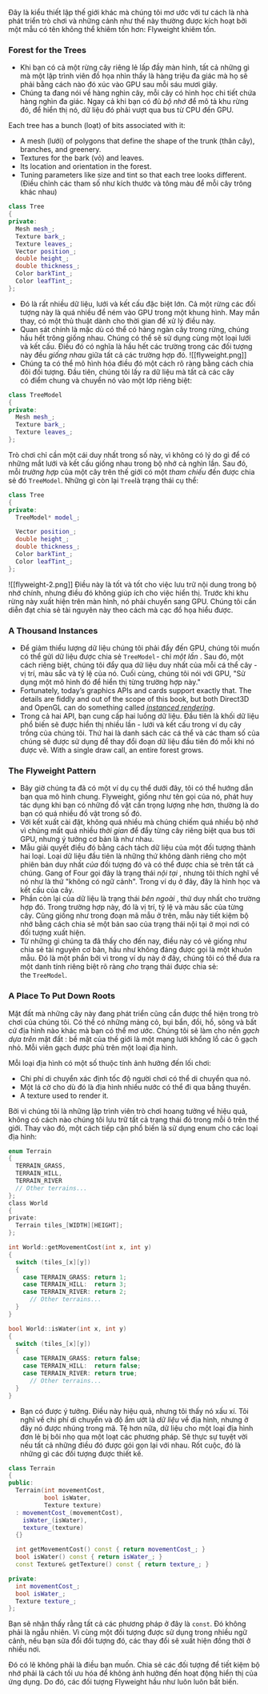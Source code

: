 Đây là kiểu thiết lập thế giới khác mà chúng tôi mơ ước với tư cách là nhà phát triển trò chơi và những cảnh như thế này thường được kích hoạt bởi một mẫu có tên không thể khiêm tốn hơn: Flyweight khiêm tốn.

### Forest for the Trees
- Khi bạn có cả một rừng cây riêng lẻ lấp đầy màn hình, tất cả những gì mà một lập trình viên đồ họa nhìn thấy là hàng triệu đa giác mà họ sẽ phải bằng cách nào đó xúc vào GPU sau mỗi sáu mươi giây.
- Chúng ta đang nói về hàng nghìn cây, mỗi cây có hình học chi tiết chứa hàng nghìn đa giác. Ngay cả khi bạn có đủ _bộ nhớ_ để mô tả khu rừng đó, để hiển thị nó, dữ liệu đó phải vượt qua bus từ CPU đến GPU.

Each tree has a bunch (loạt) of bits associated with it:
- A mesh (lưới) of polygons that define the shape of the trunk (thân cây), branches, and greenery.
- Textures for the bark (vỏ) and leaves.
- Its location and orientation in the forest.
- Tuning parameters like size and tint so that each tree looks different. (Điều chỉnh các tham số như kích thước và tông màu để mỗi cây trông khác nhau)

```cpp
class Tree
{
private:
  Mesh mesh_;
  Texture bark_;
  Texture leaves_;
  Vector position_;
  double height_;
  double thickness_;
  Color barkTint_;
  Color leafTint_;
};
```

- Đó là rất nhiều dữ liệu, lưới và kết cấu đặc biệt lớn. Cả một rừng các đối tượng này là quá nhiều để ném vào GPU trong một khung hình. May mắn thay, có một thủ thuật dành cho thời gian để xử lý điều này.
- Quan sát chính là mặc dù có thể có hàng ngàn cây trong rừng, chúng hầu hết trông giống nhau. Chúng có thể sẽ sử dụng cùng một loại lưới và kết cấu. Điều đó có nghĩa là hầu hết các trường trong các đối tượng này đều _giống nhau_ giữa tất cả các trường hợp đó.
![[flyweight.png]]
- Chúng ta có thể mô hình hóa điều đó một cách rõ ràng bằng cách chia đôi đối tượng. Đầu tiên, chúng tôi lấy ra dữ liệu mà tất cả các cây có điểm chung và chuyển nó vào một lớp riêng biệt:

```cpp
class TreeModel
{
private:
  Mesh mesh_;
  Texture bark_;
  Texture leaves_;
};
```

Trò chơi chỉ cần một cái duy nhất trong số này, vì không có lý do gì để có những mắt lưới và kết cấu giống nhau trong bộ nhớ cả nghìn lần. Sau đó, mỗi _trường hợp_ của một cây trên thế giới có một _tham chiếu_ đến được chia sẻ đó `TreeModel`. Những gì còn lại `Tree`là trạng thái cụ thể:

```cpp
class Tree
{
private:
  TreeModel* model_;

  Vector position_;
  double height_;
  double thickness_;
  Color barkTint_;
  Color leafTint_;
};
```
![[flyweight-2.png]]
Điều này là tốt và tốt cho việc lưu trữ nội dung trong bộ nhớ chính, nhưng điều đó không giúp ích cho việc hiển thị. Trước khi khu rừng này xuất hiện trên màn hình, nó phải chuyển sang GPU. Chúng tôi cần diễn đạt chia sẻ tài nguyên này theo cách mà cạc đồ họa hiểu được.

### **A Thousand Instances**
- Để giảm thiểu lượng dữ liệu chúng tôi phải đẩy đến GPU, chúng tôi muốn có thể gửi dữ liệu được chia sẻ `TreeModel` - chỉ _một lần_ . Sau đó, một cách riêng biệt, chúng tôi đẩy qua dữ liệu duy nhất của mỗi cá thể cây - vị trí, màu sắc và tỷ lệ của nó. Cuối cùng, chúng tôi nói với GPU, "Sử dụng một mô hình đó để hiển thị từng trường hợp này."
- Fortunately, today’s graphics APIs and cards support exactly that. The details are fiddly and out of the scope of this book, but both Direct3D and OpenGL can do something called [_instanced rendering_](http://en.wikipedia.org/wiki/Geometry_instancing).
- Trong cả hai API, bạn cung cấp hai luồng dữ liệu. Đầu tiên là khối dữ liệu phổ biến sẽ được hiển thị nhiều lần - lưới và kết cấu trong ví dụ cây trồng của chúng tôi. Thứ hai là danh sách các cá thể và các tham số của chúng sẽ được sử dụng để thay đổi đoạn dữ liệu đầu tiên đó mỗi khi nó được vẽ. With a single draw call, an entire forest grows.

### The Flyweight Pattern
- Bây giờ chúng ta đã có một ví dụ cụ thể dưới đây, tôi có thể hướng dẫn bạn qua mô hình chung. Flyweight, giống như tên gọi của nó, phát huy tác dụng khi bạn có những đồ vật cần trọng lượng nhẹ hơn, thường là do bạn có quá nhiều đồ vật trong số đó.
- Với kết xuất cài đặt, không quá nhiều mà chúng chiếm quá nhiều bộ nhớ vì chúng mất quá nhiều _thời gian_ để đẩy từng cây riêng biệt qua bus tới GPU, nhưng ý tưởng cơ bản là như nhau.
- Mẫu giải quyết điều đó bằng cách tách dữ liệu của một đối tượng thành hai loại. Loại dữ liệu đầu tiên là những thứ không dành riêng cho một phiên bản duy nhất _của_ đối tượng đó và có thể được chia sẻ trên tất cả chúng. Gang of Four gọi đây là trạng thái _nội tại_ , nhưng tôi thích nghĩ về nó như là thứ "không có ngữ cảnh". Trong ví dụ ở đây, đây là hình học và kết cấu của cây.
- Phần còn lại của dữ liệu là trạng thái _bên ngoài_ , thứ duy nhất cho trường hợp đó. Trong trường hợp này, đó là vị trí, tỷ lệ và màu sắc của từng cây. Cũng giống như trong đoạn mã mẫu ở trên, mẫu này tiết kiệm bộ nhớ bằng cách chia sẻ một bản sao của trạng thái nội tại ở mọi nơi có đối tượng xuất hiện.
- Từ những gì chúng ta đã thấy cho đến nay, điều này có vẻ giống như chia sẻ tài nguyên cơ bản, hầu như không đáng được gọi là một khuôn mẫu. Đó là một phần bởi vì trong ví dụ này ở đây, chúng tôi có thể đưa ra một danh tính riêng biệt rõ ràng _cho_ trạng thái được chia sẻ: the `TreeModel`.

### **A Place To Put Down Roots**
Mặt đất mà những cây này đang phát triển cũng cần được thể hiện trong trò chơi của chúng tôi. Có thể có những mảng cỏ, bụi bẩn, đồi, hồ, sông và bất cứ địa hình nào khác mà bạn có thể mơ ước. Chúng tôi sẽ làm cho nền _gạch dựa trên_ mặt đất : bề mặt của thế giới là một mạng lưới khổng lồ các ô gạch nhỏ. Mỗi viên gạch được phủ trên một loại địa hình.

Mỗi loại địa hình có một số thuộc tính ảnh hưởng đến lối chơi:

- Chi phí di chuyển xác định tốc độ người chơi có thể di chuyển qua nó.
- Một lá cờ cho dù đó là địa hình nhiều nước có thể đi qua bằng thuyền.
- A texture used to render it.

Bởi vì chúng tôi là những lập trình viên trò chơi hoang tưởng về hiệu quả, không có cách nào chúng tôi lưu trữ tất cả trạng thái đó trong mỗi ô trên thế giới. Thay vào đó, một cách tiếp cận phổ biến là sử dụng enum cho các loại địa hình:

```c
enum Terrain
{
  TERRAIN_GRASS,
  TERRAIN_HILL,
  TERRAIN_RIVER
  // Other terrains...
};
class World
{
private:
  Terrain tiles_[WIDTH][HEIGHT];
};

int World::getMovementCost(int x, int y)
{
  switch (tiles_[x][y])
  {
    case TERRAIN_GRASS: return 1;
    case TERRAIN_HILL:  return 3;
    case TERRAIN_RIVER: return 2;
      // Other terrains...
  }
}

bool World::isWater(int x, int y)
{
  switch (tiles_[x][y])
  {
    case TERRAIN_GRASS: return false;
    case TERRAIN_HILL:  return false;
    case TERRAIN_RIVER: return true;
      // Other terrains...
  }
}
```

- Bạn có được ý tưởng. Điều này hiệu quả, nhưng tôi thấy nó xấu xí. Tôi nghĩ về chi phí di chuyển và độ ẩm ướt là _dữ liệu_ về địa hình, nhưng ở đây nó được nhúng trong mã. Tệ hơn nữa, dữ liệu cho một loại địa hình đơn lẻ bị bôi nhọ qua một loạt các phương pháp. Sẽ thực sự tuyệt vời nếu tất cả những điều đó được gói gọn lại với nhau. Rốt cuộc, đó là những gì các đối tượng được thiết kế.

```cpp
class Terrain
{
public:
  Terrain(int movementCost,
          bool isWater,
          Texture texture)
  : movementCost_(movementCost),
    isWater_(isWater),
    texture_(texture)
  {}

  int getMovementCost() const { return movementCost_; }
  bool isWater() const { return isWater_; }
  const Texture& getTexture() const { return texture_; }

private:
  int movementCost_;
  bool isWater_;
  Texture texture_;
};
```

Bạn sẽ nhận thấy rằng tất cả các phương pháp ở đây là `const`. Đó không phải là ngẫu nhiên. Vì cùng một đối tượng được sử dụng trong nhiều ngữ cảnh, nếu bạn sửa đổi đối tượng đó, các thay đổi sẽ xuất hiện đồng thời ở nhiều nơi.

Đó có lẽ không phải là điều bạn muốn. Chia sẻ các đối tượng để tiết kiệm bộ nhớ phải là cách tối ưu hóa để không ảnh hưởng đến hoạt động hiển thị của ứng dụng. Do đó, các đối tượng Flyweight hầu như luôn luôn bất biến.